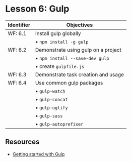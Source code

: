 # Lesson 6: Gulp

Identifier   | Objectives
-------------|------------
WF: 6.1      | Install gulp globally
             | &bull; `npm install -g gulp`
WF: 6.2      | Demonstrate using gulp on a project
             | &bull; `npm install --save-dev gulp`
             | &bull; create `gulpfile.js`
WF: 6.3      | Demonstrate task creation and usage
WF: 6.4      | Use common gulp packages
             | &bull; `gulp-watch`
             | &bull; `gulp-concat`
             | &bull; `gulp-uglify`
             | &bull; `gulp-sass`
             | &bull; `gulp-autoprefixer`

## Resources
- [Getting started with Gulp](https://github.com/gulpjs/gulp/blob/master/docs/getting-started.md)
